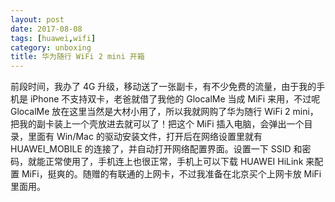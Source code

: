 ```yaml
---
layout: post
date: 2017-08-08
tags: [huawei,wifi]
category: unboxing
title: 华为随行 WiFi 2 mini 开箱
---
```


前段时间，我办了 4G 升级，移动送了一张副卡，有不少免费的流量，由于我的手机是 iPhone 不支持双卡，老爸就借了我他的 GlocalMe 当成 MiFi 来用，不过呢 GlocalMe 放在这里当然是大材小用了，所以我就网购了华为随行 WiFi 2 mini，把我的副卡装上一个壳放进去就可以了！把这个 MiFi 插入电脑，会弹出一个目录，里面有 Win/Mac 的驱动安装文件，打开后在网络设置里就有 HUAWEI_MOBILE 的连接了，并自动打开网络配置界面。设置一下 SSID 和密码，就能正常使用了，手机连上也很正常，手机上可以下载 HUAWEI HiLink 来配置 MiFi，挺爽的。随赠的有联通的上网卡，不过我准备在北京买个上网卡放 MiFi 里面用。
